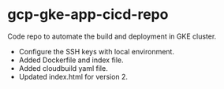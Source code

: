 # gcp-gke-app-cicd-repo
Code repo to automate the build and deployment in GKE cluster.
- Configure the SSH keys with local environment.
- Added Dockerfile and index file.
- Added cloudbuild yaml file.
- Updated index.html for version 2.
